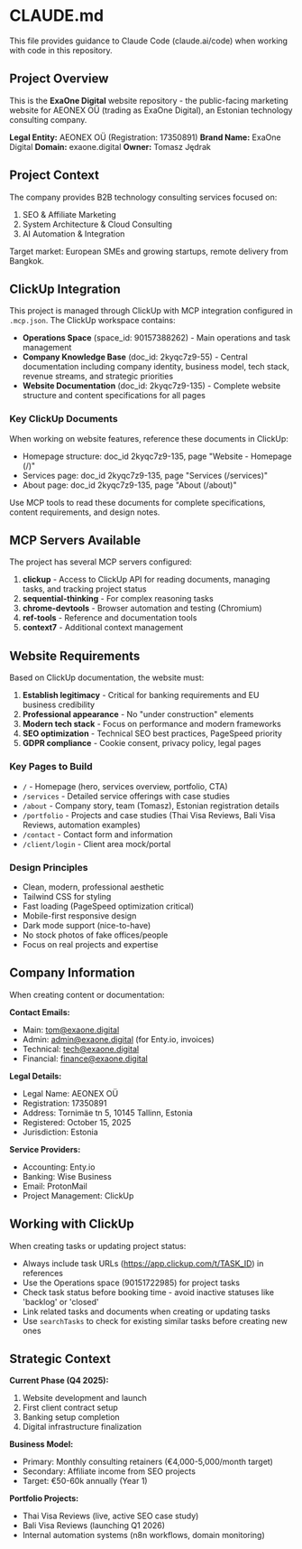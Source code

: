 # CLAUDE.md

This file provides guidance to Claude Code (claude.ai/code) when working with code in this repository.

## Project Overview

This is the **ExaOne Digital** website repository - the public-facing marketing website for AEONEX OÜ (trading as ExaOne Digital), an Estonian technology consulting company.

**Legal Entity:** AEONEX OÜ (Registration: 17350891)
**Brand Name:** ExaOne Digital
**Domain:** exaone.digital
**Owner:** Tomasz Jędrak

## Project Context

The company provides B2B technology consulting services focused on:
1. SEO & Affiliate Marketing
2. System Architecture & Cloud Consulting
3. AI Automation & Integration

Target market: European SMEs and growing startups, remote delivery from Bangkok.

## ClickUp Integration

This project is managed through ClickUp with MCP integration configured in `.mcp.json`. The ClickUp workspace contains:

- **Operations Space** (space_id: 90157388262) - Main operations and task management
- **Company Knowledge Base** (doc_id: 2kyqc7z9-55) - Central documentation including company identity, business model, tech stack, revenue streams, and strategic priorities
- **Website Documentation** (doc_id: 2kyqc7z9-135) - Complete website structure and content specifications for all pages

### Key ClickUp Documents

When working on website features, reference these documents in ClickUp:
- Homepage structure: doc_id 2kyqc7z9-135, page "Website - Homepage (/)"
- Services page: doc_id 2kyqc7z9-135, page "Services (/services)"
- About page: doc_id 2kyqc7z9-135, page "About (/about)"

Use MCP tools to read these documents for complete specifications, content requirements, and design notes.

## MCP Servers Available

The project has several MCP servers configured:

1. **clickup** - Access to ClickUp API for reading documents, managing tasks, and tracking project status
2. **sequential-thinking** - For complex reasoning tasks
3. **chrome-devtools** - Browser automation and testing (Chromium)
4. **ref-tools** - Reference and documentation tools
5. **context7** - Additional context management

## Website Requirements

Based on ClickUp documentation, the website must:

1. **Establish legitimacy** - Critical for banking requirements and EU business credibility
2. **Professional appearance** - No "under construction" elements
3. **Modern tech stack** - Focus on performance and modern frameworks
4. **SEO optimization** - Technical SEO best practices, PageSpeed priority
5. **GDPR compliance** - Cookie consent, privacy policy, legal pages

### Key Pages to Build

- `/` - Homepage (hero, services overview, portfolio, CTA)
- `/services` - Detailed service offerings with case studies
- `/about` - Company story, team (Tomasz), Estonian registration details
- `/portfolio` - Projects and case studies (Thai Visa Reviews, Bali Visa Reviews, automation examples)
- `/contact` - Contact form and information
- `/client/login` - Client area mock/portal

### Design Principles

- Clean, modern, professional aesthetic
- Tailwind CSS for styling
- Fast loading (PageSpeed optimization critical)
- Mobile-first responsive design
- Dark mode support (nice-to-have)
- No stock photos of fake offices/people
- Focus on real projects and expertise

## Company Information

When creating content or documentation:

**Contact Emails:**
- Main: tom@exaone.digital
- Admin: admin@exaone.digital (for Enty.io, invoices)
- Technical: tech@exaone.digital
- Financial: finance@exaone.digital

**Legal Details:**
- Legal Name: AEONEX OÜ
- Registration: 17350891
- Address: Tornimäe tn 5, 10145 Tallinn, Estonia
- Registered: October 15, 2025
- Jurisdiction: Estonia

**Service Providers:**
- Accounting: Enty.io
- Banking: Wise Business
- Email: ProtonMail
- Project Management: ClickUp

## Working with ClickUp

When creating tasks or updating project status:
- Always include task URLs (https://app.clickup.com/t/TASK_ID) in references
- Use the Operations space (90151722985) for project tasks
- Check task status before booking time - avoid inactive statuses like 'backlog' or 'closed'
- Link related tasks and documents when creating or updating tasks
- Use `searchTasks` to check for existing similar tasks before creating new ones

## Strategic Context

**Current Phase (Q4 2025):**
1. Website development and launch
2. First client contract setup
3. Banking setup completion
4. Digital infrastructure finalization

**Business Model:**
- Primary: Monthly consulting retainers (€4,000-5,000/month target)
- Secondary: Affiliate income from SEO projects
- Target: €50-60k annually (Year 1)

**Portfolio Projects:**
- Thai Visa Reviews (live, active SEO case study)
- Bali Visa Reviews (launching Q1 2026)
- Internal automation systems (n8n workflows, domain monitoring)
